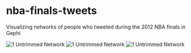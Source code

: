 nba-finals-tweets
=================

Visualizing networks of people who tweeted during the 2012 NBA finals in Gephi 

![1 Untrimmed Network](https://github.com/coreylynch/nba-finals-tweets/raw/master/dark2.png)
![1 Untrimmed Network](https://github.com/coreylynch/nba-finals-tweets/raw/master/giant_component2.png)
![1 Untrimmed Network](https://github.com/coreylynch/nba-finals-tweets/raw/master/giant_component3.png.png)